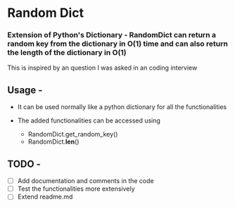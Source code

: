 # Random Dict

### Extension of Python's Dictionary - RandomDict can return a random key from the dictionary in O(1) time and can also return the length of the dictionary in O(1)

This is inspired by an question I was asked in an coding interview 






## Usage -

  - It can be used normally like a python dictionary for all the functionalities
  
  - The added functionalities can be accessed using 
    - RandomDict.get_random_key()
    - RandomDict.__len__()




## TODO -

  - [ ] Add documentation and comments in the code
  - [ ] Test the functionalities more extensively
  - [ ] Extend readme.md
